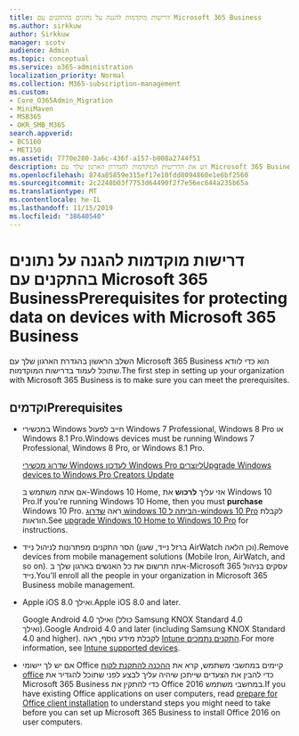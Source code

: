 ```yaml
---
title: דרישות מוקדמות להגנה על נתונים בהתקנים עם Microsoft 365 Business
ms.author: sirkkuw
author: Sirkkuw
manager: scotv
audience: Admin
ms.topic: conceptual
ms.service: o365-administration
localization_priority: Normal
ms.collection: M365-subscription-management
ms.custom:
- Core_O365Admin_Migration
- MiniMaven
- MSB365
- OKR_SMB_M365
search.appverid:
- BCS160
- MET150
ms.assetid: 7770e280-3a6c-436f-a157-b008a2744f51
description: דע את הדרישות המוקדמות להגדרת הארגון שלך עם Microsoft 365 Business.
ms.openlocfilehash: 874a85859e315ef17e10fdd8094860e1e6bf2560
ms.sourcegitcommit: 2c2248b03f7753d64490f2f7e56ec644a235b65a
ms.translationtype: MT
ms.contentlocale: he-IL
ms.lasthandoff: 11/15/2019
ms.locfileid: "38640540"
---
```

# <a name="prerequisites-for-protecting-data-on-devices-with-microsoft-365-business"></a><span data-ttu-id="1cee7-103">דרישות מוקדמות להגנה על נתונים בהתקנים עם Microsoft 365 Business</span><span class="sxs-lookup"><span data-stu-id="1cee7-103">Prerequisites for protecting data on devices with Microsoft 365 Business</span></span>

<span data-ttu-id="1cee7-104">השלב הראשון בהגדרת הארגון שלך עם Microsoft 365 Business הוא כדי לוודא שתוכל לעמוד בדרישות המוקדמות.</span><span class="sxs-lookup"><span data-stu-id="1cee7-104">The first step in setting up your organization with Microsoft 365 Business is to make sure you can meet the prerequisites.</span></span>
  
## <a name="prerequisites"></a><span data-ttu-id="1cee7-105">וקדמים</span><span class="sxs-lookup"><span data-stu-id="1cee7-105">Prerequisites</span></span>

- <span data-ttu-id="1cee7-106">במכשירי Windows חייב לפעול Windows 7 Professional,‏ Windows 8 Pro או Windows 8.1 Pro.</span><span class="sxs-lookup"><span data-stu-id="1cee7-106">Windows devices must be running Windows 7 Professional, Windows 8 Pro, or Windows 8.1 Pro.</span></span>
    
    [<span data-ttu-id="1cee7-107">שדרוג מכשירי Windows לעדכון Windows Pro ליוצרים</span><span class="sxs-lookup"><span data-stu-id="1cee7-107">Upgrade Windows devices to Windows Pro Creators Update</span></span>](upgrade-to-windows-pro-creators-update.md)
    
    <span data-ttu-id="1cee7-108">אם אתה משתמש ב-Windows 10 Home, אזי עליך **לרכוש** את Windows 10 Pro.</span><span class="sxs-lookup"><span data-stu-id="1cee7-108">If you're running Windows 10 Home, then you must **purchase** Windows  10 Pro.</span></span> <span data-ttu-id="1cee7-109">ראה [שדרוג windows 10 הביתה ל-windows 10 Pro](https://support.office.com/article/0aee10c1-4d34-43ee-a325-579c6c2df90e?ui=en-US&rs=en-US&ad=US) לקבלת הוראות.</span><span class="sxs-lookup"><span data-stu-id="1cee7-109">See [upgrade Windows 10 Home to Windows 10 Pro](https://support.office.com/article/0aee10c1-4d34-43ee-a325-579c6c2df90e?ui=en-US&rs=en-US&ad=US) for instructions.</span></span> 
    
- <span data-ttu-id="1cee7-110">הסר התקנים מפתרונות לניהול נייד (ברזל נייד, שעון AirWatch וכן הלאה).</span><span class="sxs-lookup"><span data-stu-id="1cee7-110">Remove devices from mobile management solutions (Mobile Iron, AirWatch, and so on).</span></span> <span data-ttu-id="1cee7-111">אתה תרשום את כל האנשים בארגון שלך ב-Microsoft 365 עסקים בניהול נייד.</span><span class="sxs-lookup"><span data-stu-id="1cee7-111">You'll enroll all the people in your organization in Microsoft 365 Business mobile management.</span></span>
    
- <span data-ttu-id="1cee7-112">Apple iOS 8.0 ואילך.</span><span class="sxs-lookup"><span data-stu-id="1cee7-112">Apple iOS 8.0 and later.</span></span>
    
    <span data-ttu-id="1cee7-113">Google Android 4.0 ואילך (כולל Samsung KNOX Standard 4.0 ואילך).</span><span class="sxs-lookup"><span data-stu-id="1cee7-113">Google Android 4.0 and later (including Samsung KNOX Standard 4.0 and higher).</span></span> <span data-ttu-id="1cee7-114">לקבלת מידע נוסף, ראה [Intune התקנים נתמכים](https://go.microsoft.com/fwlink/p/?linkid=852307).</span><span class="sxs-lookup"><span data-stu-id="1cee7-114">For more information, see [Intune supported devices](https://go.microsoft.com/fwlink/p/?linkid=852307).</span></span>
    
- <span data-ttu-id="1cee7-115">אם יש לך יישומי Office קיימים במחשבי משתמש, קרא את [ההכנה להתקנת לקוח office](prepare-for-office-client-deployment.md) כדי להבין את הצעדים שייתכן שיהיה עליך לבצע לפני שתוכל להגדיר את Microsoft 365 Business כדי להתקין את Office 2016 במחשבי משתמש.</span><span class="sxs-lookup"><span data-stu-id="1cee7-115">If you have existing Office applications on user computers, read [prepare for Office client installation](prepare-for-office-client-deployment.md) to understand steps you might need to take before you can set up Microsoft 365 Business to install Office 2016 on user computers.</span></span> 
